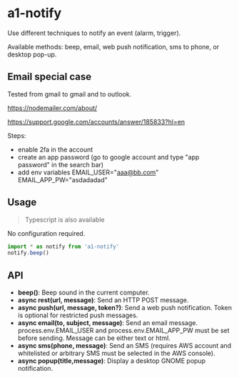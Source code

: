 # a1-notify

Use different techniques to notify an event (alarm, trigger).

Available methods: beep, email, web push notification, sms to phone, or desktop pop-up.

## Email special case

Tested from gmail to gmail and to outlook.

https://nodemailer.com/about/

https://support.google.com/accounts/answer/185833?hl=en

Steps:
- enable 2fa in the account
- create an app password (go to google account and type "app password" in the search bar)
- add env variables EMAIL_USER="aaa@bb.com" EMAIL_APP_PW="asdadadad"

## Usage

> Typescript is also available

No configuration required.

```javascript
import * as notify from 'a1-notify'
notify.beep()
```

## API

- **beep()**: Beep sound in the current computer.
- **async rest(url, message)**: Send an HTTP POST message.
- **async push(url, message, token?)**: Send a web push notification. Token is optional for restricted push messages.
- **async email(to, subject, message)**: Send an email message. process.env.EMAIL_USER and process.env.EMAIL_APP_PW must be set before sending. Message can be either text or html.
- **async sms(phone, message)**: Send an SMS (requires AWS account and whitelisted or arbitrary SMS must be selected in the AWS console).
- **async popup(title,message)**: Display a desktop GNOME popup notification.